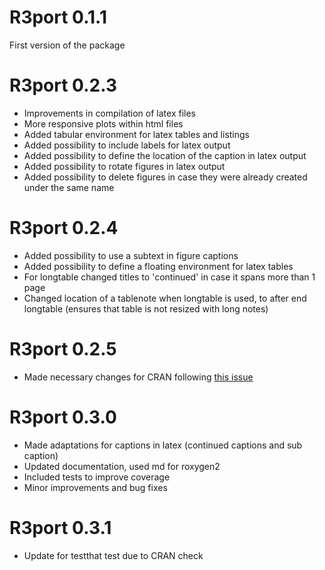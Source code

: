 # R3port 0.1.1

First version of the package

# R3port 0.2.3

- Improvements in compilation of latex files
- More responsive plots within html files
- Added tabular environment for latex tables and listings
- Added possibility to include labels for latex output
- Added possibility to define the location of the caption in latex output
- Added possibility to rotate figures in latex output
- Added possibility to delete figures in case they were already created under the same name

# R3port 0.2.4

- Added possibility to use a subtext in figure captions
- Added possibility to define a floating environment for latex tables
- For longtable changed titles to 'continued' in case it spans more than 1 page
- Changed location of a tablenote when longtable is used, to after end longtable (ensures that table is not resized with long notes)

# R3port 0.2.5

- Made necessary changes for CRAN following [this issue](https://github.com/r-lib/roxygen2/issues/1491)

# R3port 0.3.0

- Made adaptations for captions in latex (continued captions and sub caption) 
- Updated documentation, used md for roxygen2
- Included tests to improve coverage
- Minor improvements and bug fixes

# R3port 0.3.1

- Update for testthat test due to CRAN check
